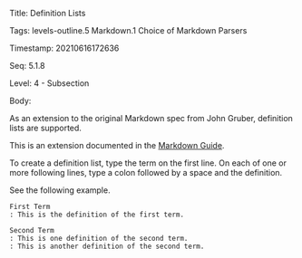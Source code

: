 Title:  Definition Lists

Tags:   levels-outline.5 Markdown.1 Choice of Markdown Parsers

Timestamp: 20210616172636

Seq:    5.1.8

Level:  4 - Subsection

Body: 

As an extension to the original Markdown spec from John Gruber, definition lists are supported.  

This is an extension documented in the [Markdown Guide][mdguide].

To create a definition list, type the term on the first line. On each of one or more following lines, type a colon followed by a space and the definition.

See the following example. 

```
First Term
: This is the definition of the first term.

Second Term
: This is one definition of the second term.
: This is another definition of the second term.
```

[mdguide]: https://www.markdownguide.org/extended-syntax/#definition-lists
